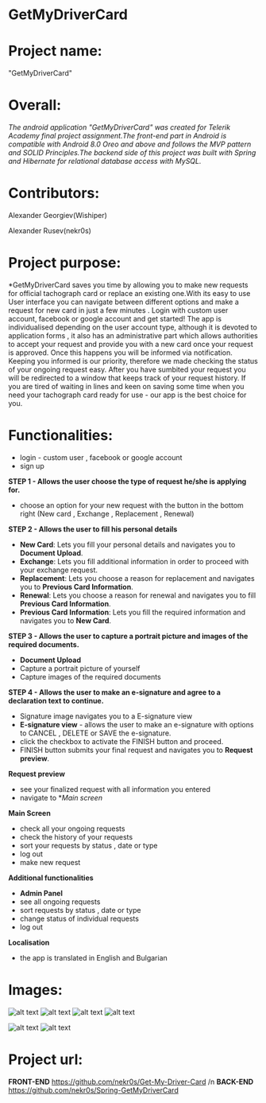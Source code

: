 # GetMyDriverCard

**<h1>Project name:</h1>** "GetMyDriverCard"

**<h1>Overall:</h1>**
 
 *The android application "GetMyDriverCard" was created for Telerik Academy final project assignment.The front-end part in Android is compatible with Android 8.0 Oreo and above and  follows the MVP pattern and SOLID Principles.The backend side of this project was built with Spring and Hibernate for relational database access with MySQL.*

**<h1>Contributors:</h1>**
Alexander Georgiev(Wishiper)

Alexander Rusev(nekr0s)

**<h1>Project purpose:</h1>**

*GetMyDriverCard saves you time by allowing you to make new requests for official tachograph card or replace an existing one.With its easy to use User interface you can navigate between different options and make a request for new card in just a few minutes . Login with custom user account, facebook or google account and get started!
The app is individualised depending on the user account type, although it is devoted to application forms , it also has an administrative part which allows authorities to accept your request and provide you with a new card once your request is approved. Once this happens you will be informed via notification. Keeping you informed is our priority, therefore we made checking the status of your ongoing request easy. After you have sumbited your request you will be redirected to a window that keeps track of your request history.
If you are tired of waiting in lines and keen on saving some time when you need your tachograph card ready for use - our app is the best choice for you.

**<h1>Functionalities:</h1>**
- login - custom user , facebook or google account
- sign up

**STEP 1 - Allows the user choose the type of request he/she is applying for.**
- choose an option for your new request with the button in the bottom right (New card , Exchange , Replacement , Renewal)

**STEP 2 - Allows the user to fill his personal details**
- **New Card**: Lets you fill your personal details and navigates you to **Document Upload**.
- **Exchange**: Lets you fill additional information in order to proceed with your exchange request.
- **Replacement**: Lets you choose a reason for replacement and navigates you to **Previous Card Information**.
- **Renewal**: Lets you choose a reason for renewal and navigates you to fill **Previous Card Information**.
- **Previous Card Information**: Lets you fill the required information and navigates you to **New Card**.

**STEP 3 - Allows the user to capture a portrait picture and images of the required documents.**
- **Document Upload** 
- Capture a portrait picture of yourself 
- Capture images of the required documents

**STEP 4 - Allows the user to make an e-signature and agree to a declaration text to continue.**
- Signature image navigates you to a E-signature view
- **E-signature view** - allows the user to make an e-signature with options to CANCEL , DELETE or SAVE the e-signature.
- click the checkbox to activate the FINISH button and proceed.
- FINISH button submits your final request and navigates you to **Request preview**.

**Request preview**
- see your finalized request with all information you entered
- navigate to **Main screen* 

**Main Screen**
- check all your ongoing requests 
- check the history of your requests
- sort your requests by status , date or type
- log out
- make new request

**Additional functionalities**
- **Admin Panel**
- see all ongoing requests
- sort requests by status , date or type
- change status of individual requests
- log out

**Localisation**
- the app is translated in English and Bulgarian

**<h1>Images: </h1>**
![alt text](https://gyazo.com/4690f5320223d6670e80dd5f2189a5ff)
![alt text](https://gyazo.com/49b4bc9bed8bb9bce28154150458631d)
![alt text](https://gyazo.com/892a10cf9fe5899b722cc3c64980b212)
![alt text](https://gyazo.com/77222a23d4fe056a21a2b4413bf807f8)

![alt text](https://im2.ezgif.com/tmp/ezgif-2-65e667362563.gif) ![alt text](https://im2.ezgif.com/tmp/ezgif-2-dfcbc0616de3.gif)
**<h1>Project url:</h1>** **FRONT-END** https://github.com/nekr0s/Get-My-Driver-Card /n
                          **BACK-END** https://github.com/nekr0s/Spring-GetMyDriverCard
